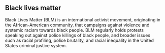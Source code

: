 ## Black lives matter 
Black Lives Matter (BLM) is an international activist movement, originating in the African-American community, that campaigns against violence and systemic racism towards black people. BLM regularly holds protests speaking out against police killings of black people, and broader issues such as racial profiling, police brutality, and racial inequality in the United States criminal justice system.
